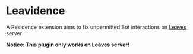 # Leavidence
A Residence extension aims to fix unpermitted Bot interactions on [Leaves](https://leavesmc.org) server


**Notice: This plugin only works on Leaves server!**
